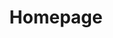 ---
home: true
layout: BlogHome
icon: home
title: Homepage
heroImage: /logo.png
heroText: FlyingPig278's Blog
tagline: Someone carefree and worry-free~
heroFullScreen: true
projects:
  # - icon: project
  #   name: project name
  #   desc: project detailed description
  #   link: https://your.project.link

  - icon: link
    name: Useful Links
    desc: Click me and discover a new world~
    link: https://link.address

  # - icon: book
  #   name: book name
  #   desc: Detailed description of the book
  #   link: https://link.to.your.book

  # - icon: article
  #   name: article name
  #   desc: Detailed description of the article
  #   link: https://link.to.your.article

  # - icon: friend
  #   name: friend name
  #   desc: Detailed description of friend
  #   link: https://link.to.your.friend

  # - icon: /logo.svg
  #   name: custom item
  #   desc: Detailed description of this custom item
  #   link: https://link.to.your.friend

footer: Hundreds of sails pass by the side of sunken ship.Thousands of flowers bloom ahead of injured tree.
---
